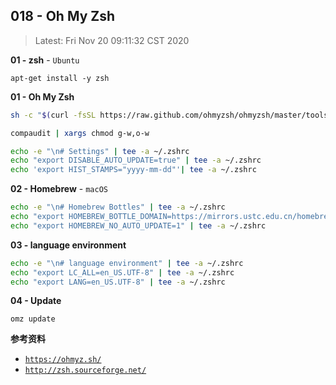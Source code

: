 ## 018 - Oh My Zsh

> Latest: Fri Nov 20 09:11:32 CST 2020

**01 - zsh** - `Ubuntu`

`apt-get install -y zsh`

**01 - Oh My Zsh**

```bash
sh -c "$(curl -fsSL https://raw.github.com/ohmyzsh/ohmyzsh/master/tools/install.sh)"

compaudit | xargs chmod g-w,o-w

echo -e "\n# Settings" | tee -a ~/.zshrc
echo "export DISABLE_AUTO_UPDATE=true" | tee -a ~/.zshrc
echo 'export HIST_STAMPS="yyyy-mm-dd"'| tee -a ~/.zshrc
```

**02 - Homebrew** - `macOS`

```bash
echo -e "\n# Homebrew Bottles" | tee -a ~/.zshrc
echo "export HOMEBREW_BOTTLE_DOMAIN=https://mirrors.ustc.edu.cn/homebrew-bottles" | tee -a ~/.zshrc
echo "export HOMEBREW_NO_AUTO_UPDATE=1" | tee -a ~/.zshrc
```

**03 - language environment**

```bash
echo -e "\n# language environment" | tee -a ~/.zshrc
echo "export LC_ALL=en_US.UTF-8" | tee -a ~/.zshrc
echo "export LANG=en_US.UTF-8" | tee -a ~/.zshrc
```

**04 - Update**

```
omz update
```




**参考资料**

* [`https://ohmyz.sh/`](https://ohmyz.sh/)
* [`http://zsh.sourceforge.net/`](http://zsh.sourceforge.net/)